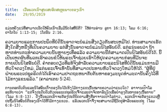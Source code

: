 ```yaml
---
title:  ເມື່ອພວກເຮົາສູນເສຍອິດສະຫຼະພາບຂອງເຮົາ
date:   29/05/2019
---
```


`ແມ່ນຫຍັງແນ່ທີ່ສາມາດເຮັດໃຫ້ຄົນເຮົາເລີ່ມມີນິດໄສທີ່ບໍ່ດີ? ໃຫ້ທ່ານອ່ານ ລູກາ 16:13; ໂລມ 6:16; ຢາໂກໂບ 1:13-15; 1ໂຢຮັນ 2:16.`

ຄວາມບາບແລະການປະພຶດທີ່ບໍ່ດີນັ້ນອາດຈະບໍ່ແມ່ນສີ່ງດຽວກັນສະເຫມີໄປ. ທ່ານສາມາດເຮັດສີ່ງໃດສີ່ງຫນື່ງທີ່ເປັນຄວາມບາບ ແຕ່ສີ່ງນັ້ນອາດຈະບໍ່ແມ່ນນິໄສອັນບໍ່ດີ. ແຕ່ແນ່ນອນວ່າ ຖ້າຫາກທ່ານກະທຳຄວາມບາບນັ້ນຫຼາຍໆເທື່ອແລ້ວ ຄວາມບາບນີ້ກໍ່ສາມາດເປັນນິໄສອັນບໍ່ດີໄດ້. ນີ້ເປັນເຫດຜົນທີ່ພວກເຮົາຄວນຂໍໃຫ້ພຣະເຈົ້າຊ່ວຍເຮົາໃຫ້ຢຸດຄວາມບາບກ່ອນທີ່ມັນຈະກາຍເປັນນິໄສອັນບໍ່ດີ. ຄຳຕອບດຽວທີ່ແທ້ຈິງສຳລັບຄວາມບາບແລະນິໄສທີ່ບໍ່ດີນັ້ນແມ່ນການມີຫົວໃຈດວງໃຫມ່. ມີແຕ່ພຣະເຈົ້າເທົ່ານັ້ນທີ່ສາມາດປະທານຫົວໃຈດວງໃຫມ່ໃຫ້ໄດ້. “ຜູ້ທີ່ຢູ່ຝ່າຍພຣະເຢຊູຄຣິດກໍໄດ້ເອົາຄວາມປາດຖະຫນາກັບຕັນຫາຂອງມະນຸດທຳມະດານັ້ນຄຶງໄວ້ທີ່ໄມ້ກາງແຂນແລ້ວ.” (ຄາລາເຕຍ 5:24).

`ການຕອກຕົວຕົນແລະນິໄສອັນເກົ່າຂອງຕົນໄວ້ເທິງໄມ້ກາງແຂນນັ້ນໝາຍຄວາມວ່າແນວໃດ? ອາຈານເປົາໂລອະທິບາຍວ່າ “ແຕ່ຈົ່ງປະດັບຕົວດ້ວຍພຣະເຢຊູຄຣິດເຈົ້າແລະຢ່າຈັດຫາອັນໃດເພື່ອບໍາລຸງຕັນຫາຂອງເນື້ອກາຍ” (ໂລມ 6:8-13). ດັ່ງນັ້ນພວກເຮົາຈະຕ້ອງປະຕິບັດຕາມສີ່ງທີ່ອາຈານເປົາໂລກ່າວ. ພວກເຮົາຈະຕ້ອງແຂວນຫຼືປະຖີ້ມນິໄສອັນບໍ່ດີຂອງເຮົາໄວ້ທີ່ໄມ້ກາງແຂວນ. ແລ້ວພວກເຮົາຈື່ງຈະສາມາດມີຊີວິດຢູ່ສຳລັບພຣະເຢຊູ (ໂລມ 6:8-13).`